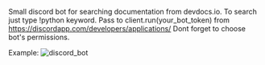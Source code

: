Small discord bot for searching documentation from devdocs.io.
To search just type !python keyword.
Pass to client.run(your_bot_token) from https://discordapp.com/developers/applications/
Dont forget to choose bot's permissions.

Example:
![discord_bot](https://user-images.githubusercontent.com/44946198/57142650-27353600-6dce-11e9-9625-bece79f0d909.png)
